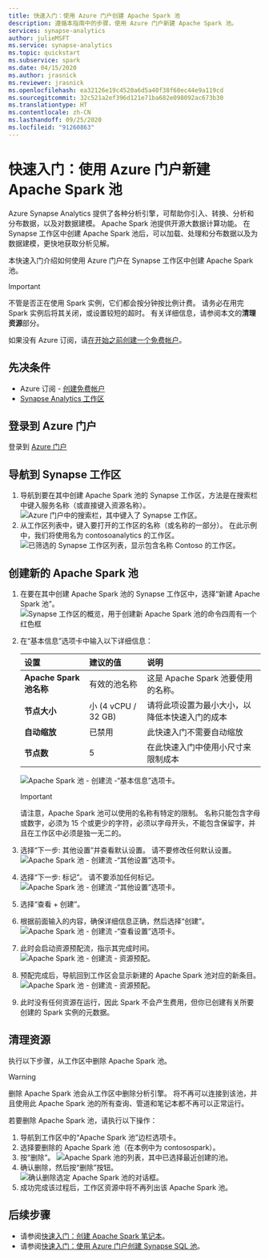 ```yaml
---
title: 快速入门：使用 Azure 门户创建 Apache Spark 池
description: 遵循本指南中的步骤，使用 Azure 门户新建 Apache Spark 池。
services: synapse-analytics
author: julieMSFT
ms.service: synapse-analytics
ms.topic: quickstart
ms.subservice: spark
ms.date: 04/15/2020
ms.author: jrasnick
ms.reviewer: jrasnick
ms.openlocfilehash: ea32126e19c4520a6d5a40f38f60ec44e9a119cd
ms.sourcegitcommit: 32c521a2ef396d121e71ba682e098092ac673b30
ms.translationtype: HT
ms.contentlocale: zh-CN
ms.lasthandoff: 09/25/2020
ms.locfileid: "91260863"
---
```

# <a name="quickstart-create-a-new-apache-spark-pool-using-the-azure-portal"></a>快速入门：使用 Azure 门户新建 Apache Spark 池

Azure Synapse Analytics 提供了各种分析引擎，可帮助你引入、转换、分析和分布数据，以及对数据建模。 Apache Spark 池提供开源大数据计算功能。 在 Synapse 工作区中创建 Apache Spark 池后，可以加载、处理和分布数据以及为数据建模，更快地获取分析见解。

本快速入门介绍如何使用 Azure 门户在 Synapse 工作区中创建 Apache Spark 池。

> [!IMPORTANT]
> 不管是否正在使用 Spark 实例，它们都会按分钟按比例计费。 请务必在用完 Spark 实例后将其关闭，或设置较短的超时。 有关详细信息，请参阅本文的**清理资源**部分。

如果没有 Azure 订阅，请[在开始之前创建一个免费帐户](https://azure.microsoft.com/free/)。

## <a name="prerequisites"></a>先决条件

- Azure 订阅 - [创建免费帐户](https://azure.microsoft.com/free/)
- [Synapse Analytics 工作区](quickstart-create-workspace.md)

## <a name="sign-in-to-the-azure-portal"></a>登录到 Azure 门户

登录到 [Azure 门户](https://portal.azure.com/)

## <a name="navigate-to-the-synapse-workspace"></a>导航到 Synapse 工作区 
1. 导航到要在其中创建 Apache Spark 池的 Synapse 工作区，方法是在搜索栏中键入服务名称（或直接键入资源名称）。
![Azure 门户中的搜索栏，其中键入了 Synapse 工作区。](media/quickstart-create-sql-pool/create-sql-pool-00a.png)
1. 从工作区列表中，键入要打开的工作区的名称（或名称的一部分）。 在此示例中，我们将使用名为 contosoanalytics 的工作区。
![已筛选的 Synapse 工作区列表，显示包含名称 Contoso 的工作区。](media/quickstart-create-sql-pool/create-sql-pool-00b.png)


## <a name="create-new-apache-spark-pool"></a>创建新的 Apache Spark 池

1. 在要在其中创建 Apache Spark 池的 Synapse 工作区中，选择“新建 Apache Spark 池”。
    ![Synapse 工作区的概览，用于创建新 Apache Spark 池的命令四周有一个红色框](media/quickstart-create-apache-spark-pool/create-spark-pool-portal-01.png)
2. 在“基本信息”选项卡中输入以下详细信息：

    |设置 | 建议的值 | 说明 |
    | :------ | :-------------- | :---------- |
    | **Apache Spark 池名称** | 有效的池名称 | 这是 Apache Spark 池要使用的名称。 |
    | **节点大小** | 小 (4 vCPU / 32 GB) | 请将此项设置为最小大小，以降低本快速入门的成本 |
    | **自动缩放** | 已禁用 | 此快速入门不需要自动缩放 |
    | **节点数** | 5 | 在此快速入门中使用小尺寸来限制成本 |


    ![Apache Spark 池 - 创建流 -“基本信息”选项卡。](media/quickstart-create-apache-spark-pool/create-spark-pool-portal-02.png)
    > [!IMPORTANT]
    > 请注意，Apache Spark 池可以使用的名称有特定的限制。 名称只能包含字母或数字，必须为 15 个或更少的字符，必须以字母开头，不能包含保留字，并且在工作区中必须是独一无二的。

3. 选择“下一步: 其他设置”并查看默认设置。 请不要修改任何默认设置。
    ![Apache Spark 池 - 创建流 -“其他设置”选项卡。](media/quickstart-create-apache-spark-pool/create-spark-pool-portal-03.png)

4. 选择“下一步: 标记”。 请不要添加任何标记。
    ![Apache Spark 池 - 创建流 -“其他设置”选项卡。](media/quickstart-create-apache-spark-pool/create-spark-pool-03-tags.png)

5. 选择“查看 + 创建”。

6. 根据前面输入的内容，确保详细信息正确，然后选择“创建”。
    ![Apache Spark 池 - 创建流 -“查看设置”选项卡。](media/quickstart-create-apache-spark-pool/create-spark-pool-portal-05.png)

7. 此时会启动资源预配流，指示其完成时间。
    ![Apache Spark 池 - 创建流 - 资源预配。](media/quickstart-create-apache-spark-pool/create-spark-pool-portal-06.png)

8. 预配完成后，导航回到工作区会显示新建的 Apache Spark 池对应的新条目。
    ![Apache Spark 池 - 创建流 - 资源预配。](media/quickstart-create-apache-spark-pool/create-spark-pool-portal-07.png)

9. 此时没有任何资源在运行，因此 Spark 不会产生费用，但你已创建有关所要创建的 Spark 实例的元数据。

## <a name="clean-up-resources"></a>清理资源

执行以下步骤，从工作区中删除 Apache Spark 池。
> [!WARNING]
> 删除 Apache Spark 池会从工作区中删除分析引擎。 将不再可以连接到该池，并且使用此 Apache Spark 池的所有查询、管道和笔记本都不再可以正常运行。

若要删除 Apache Spark 池，请执行以下操作：

1. 导航到工作区中的“Apache Spark 池”边栏选项卡。
2. 选择要删除的 Apache Spark 池（在本例中为 contosospark）。
3. 按“删除”。
 ![Apache Spark 池的列表，其中已选择最近创建的池。](media/quickstart-create-apache-spark-pool/create-spark-pool-portal-08.png)
4. 确认删除，然后按“删除”按钮。
 ![确认删除选定 Apache Spark 池的对话框。](media/quickstart-create-apache-spark-pool/create-spark-pool-portal-10.png)
5. 成功完成该过程后，工作区资源中将不再列出该 Apache Spark 池。

## <a name="next-steps"></a>后续步骤

- 请参阅[快速入门：创建 Apache Spark 笔记本](quickstart-apache-spark-notebook.md)。
- 请参阅[快速入门：使用 Azure 门户创建 Synapse SQL 池](quickstart-create-sql-pool-portal.md)。
